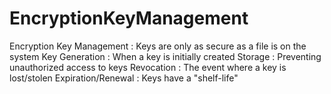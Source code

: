 # EncryptionKeyManagement

Encryption Key Management
 : Keys are only as secure as a file is on the system
Key Generation
 : When a key is initially created
Storage
 : Preventing unauthorized access to keys
Revocation
 : The event where a key is lost/stolen
Expiration/Renewal
 : Keys have a "shelf-life"
